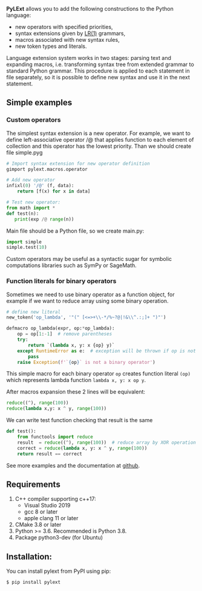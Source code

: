 
**PyLExt** allows you to add the following constructions to the Python language:
- new operators with specified priorities,
- syntax extensions given by [LR(1)](https://en.wikipedia.org/wiki/Canonical_LR_parser) grammars,
- macros associated with new syntax rules,
- new token types and literals.

Language extension system works in two stages: parsing text and 
expanding macros, i.e. transforming syntax tree from extended 
grammar to standard Python grammar.
This procedure is applied to each statement in file separately, 
so it is possible to define new syntax and use it in the next statement. 

## Simple examples
### Custom operators
The simplest syntax extension is a new operator. For example, we want to define 
left-associative operator /@
that applies function to each element of collection and this operator has the lowest priority.
Than we should create file simple.pyg 

```python
# Import syntax extension for new operator definition
gimport pylext.macros.operator 

# Add new operator 
infixl(0) '/@' (f, data):
    return [f(x) for x in data]

# Test new operator:
from math import *
def test(n):
   print(exp /@ range(n))
```
Main file should be a Python file, so we create main.py:
```python
import simple
simple.test(10)
```

Custom operators may be useful as a syntactic sugar for
symbolic computations libraries such as SymPy or SageMath.

### Function literals for binary operators
Sometimes we need to use binary operator as a function object, for example if we want
to reduce array using some binary operation. 
```python
# define new literal
new_token('op_lambda', '"(" [<=>+\\-*/%~?@|!&\\^.:;]+ ")"')

defmacro op_lambda(expr, op:*op_lambda):
    op = op[1:-1]  # remove parentheses
    try:
        return `(lambda x, y: x {op} y)`
    except RuntimeError as e:  # exception will be thrown if op is not binary operator
        pass
    raise Exception(f'`{op}` is not a binary operator')
```
This simple macro for each binary operator
`op` creates function literal `(op)` which represents lambda function
`lambda x, y: x op y`.

After macros expansion these 2 lines will be equivalent:
```python
reduce((^), range(100))
reduce(lambda x,y: x ^ y, range(100))
```

We can write test function checking that result is the same
```python
def test():
    from functools import reduce
    result  = reduce((^), range(100))  # reduce array by XOR operation
    correct = reduce(lambda x, y: x ^ y, range(100))
    return result == correct
```

See more examples and the documentation at [github](https://github.com/mpailab/pylext).

## Requirements

1. C++ compiler supporting c++17: 
   - Visual Studio 2019
   - gcc 8 or later
   - apple clang 11 or later
2. CMake 3.8 or later
3. Python >= 3.6. Recommended is Python 3.8.
4. Package python3-dev (for Ubuntu)

## Installation:

You can install pylext from PyPI using pip:
```shell
$ pip install pylext
```

